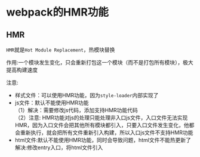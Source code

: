 # webpack的HMR功能


## HMR

`HMR`就是`Hot Module Replacement`，热模块替换  

作用:一个模块发生变化，只会重新打包这一个模块（而不是打包所有模块），极大提高构建速度

注意:

- 样式文件：可以使用HMR功能，因为`style-loader`内部实现了
- js文件：默认不能使用HMR功能  
  （1）解决：需要修改js代码，添加支持HMR功能代码  
  （2）注意: HMR功能对js的处理只能处理非入口js文件，入口文件无法实现HMR，因为入口文件会把其他所有模块都引入，只要入口文件发生变化，他都会重新执行，就会把所有文件重新引入构建，所以入口js文件不支持HMR功能
- html文件:默认不能使用HMR功能，同时会导致问题，html文件不能热更新了  
  解决:修改entry入口，将html文件引入


